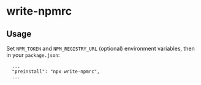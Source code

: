 # write-npmrc
## Usage
Set `NPM_TOKEN` and `NPM_REGISTRY_URL` (optional) environment variables, then in your `package.json`:
```
  ...
  "preinstall": "npx write-npmrc",
  ...
```
